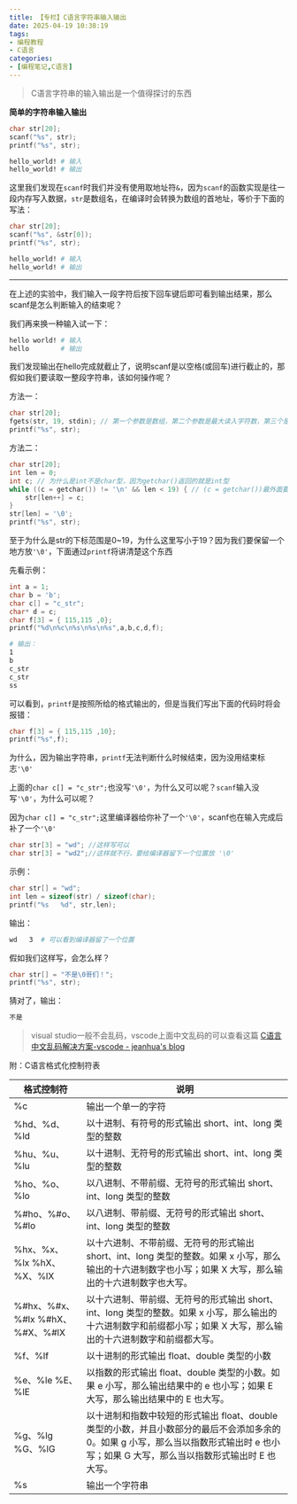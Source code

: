 ```yaml
---
title: 【专栏】C语言字符串输入输出
date: 2025-04-19 10:38:19
tags:
- 编程教程
- C语言
categories:
- [编程笔记,C语言]
---
```


> C语言字符串的输入输出是一个值得探讨的东西

**简单的字符串输入输出**

```c
char str[20];
scanf("%s", str);
printf("%s", str);
```

```bash
hello_world! # 输入
hello_world! # 输出
```

这里我们发现在`scanf`时我们并没有使用取地址符`&`，因为`scanf`的函数实现是往一段内存写入数据，`str`是数组名，在编译时会转换为数组的首地址，等价于下面的写法：

```c
char str[20];
scanf("%s", &str[0]);
printf("%s", str);
```

```bash
hello_world! # 输入
hello_world! # 输出
```

---

在上述的实验中，我们输入一段字符后按下回车键后即可看到输出结果，那么scanf是怎么判断输入的结束呢？

我们再来换一种输入试一下：

```bash
hello world! # 输入
hello        # 输出
```

我们发现输出在hello完成就截止了，说明scanf是以空格(或回车)进行截止的，那假如我们要读取一整段字符串，该如何操作呢？

方法一：

```c
char str[20];
fgets(str, 19, stdin); // 第一个参数是数组，第二个参数是最大读入字符数，第三个是输入的流
printf("%s", str);
```

方法二：

```c
char str[20];
int len = 0;
int c; // 为什么是int不是char型，因为getchar()返回的就是int型
while ((c = getchar()) != '\n' && len < 19) { // (c = getchar())最外面要有括号，否则按照优先级，判断优先，则变成c = (getchar() != '\n')，最终的结果就是c一直是1(true)，或者0(false)
	str[len++] = c;
}
str[len] = '\0';
printf("%s", str);
```

至于为什么是str的下标范围是0~19，为什么这里写小于19？因为我们要保留一个地方放`'\0'`，下面通过`printf`将讲清楚这个东西

先看示例：

```c
int a = 1;
char b = 'b';
char c[] = "c_str";
char* d = c;
char f[3] = { 115,115 ,0};
printf("%d\n%c\n%s\n%s\n%s",a,b,c,d,f);
```

```bash
# 输出：
1
b
c_str
c_str
ss
```

可以看到，`printf`是按照所给的格式输出的，但是当我们写出下面的代码时将会报错：

```c
char f[3] = { 115,115 ,10};
printf("%s",f);
```

为什么，因为输出字符串，`printf`无法判断什么时候结束，因为没用结束标志`'\0'`

上面的`char c[] = "c_str";`也没写`'\0'`，为什么又可以呢？`scanf`输入没写`'\0'`，为什么可以呢？

因为`char c[] = "c_str";`这里编译器给你补了一个`'\0'`，scanf也在输入完成后补了一个`'\0'`

```c
char str[3] = "wd"; //这样写可以
char str[3] = "wd2";//这样就不行，要给编译器留下一个位置放 '\0'
```

示例：

```c
char str[] = "wd";
int len = sizeof(str) / sizeof(char);
printf("%s   %d", str,len);
```

输出：

```bash
wd   3  # 可以看到编译器留了一个位置
```

假如我们这样写，会怎么样？

```c
char str[] = "不是\0哥们！";
printf("%s", str);
```

猜对了，输出：

```bash
不是
```

> visual studio一般不会乱码，vscode上面中文乱码的可以查看这篇 [C语言中文乱码解决方案-vscode - jeanhua's blog](https://www.blog.jeanhua.cn/2024/12/09/d0787b82528e/)

附：C语言格式化控制符表

| 格式控制符                      | 说明                                                         |
| ------------------------------- | ------------------------------------------------------------ |
| %c                              | 输出一个单一的字符                                           |
| %hd、%d、%ld                    | 以十进制、有符号的形式输出 short、int、long 类型的整数       |
| %hu、%u、%lu                    | 以十进制、无符号的形式输出 short、int、long 类型的整数       |
| %ho、%o、%lo                    | 以八进制、不带前缀、无符号的形式输出 short、int、long 类型的整数 |
| %#ho、%#o、%#lo                 | 以八进制、带前缀、无符号的形式输出 short、int、long 类型的整数 |
| %hx、%x、%lx %hX、%X、%lX       | 以十六进制、不带前缀、无符号的形式输出 short、int、long 类型的整数。如果 x 小写，那么输出的十六进制数字也小写；如果 X 大写，那么输出的十六进制数字也大写。 |
| %#hx、%#x、%#lx %#hX、%#X、%#lX | 以十六进制、带前缀、无符号的形式输出 short、int、long 类型的整数。如果 x 小写，那么输出的十六进制数字和前缀都小写；如果 X 大写，那么输出的十六进制数字和前缀都大写。 |
| %f、%lf                         | 以十进制的形式输出 float、double 类型的小数                  |
| %e、%le %E、%lE                 | 以指数的形式输出 float、double 类型的小数。如果 e 小写，那么输出结果中的 e 也小写；如果 E 大写，那么输出结果中的 E 也大写。 |
| %g、%lg %G、%lG                 | 以十进制和指数中较短的形式输出 float、double 类型的小数，并且小数部分的最后不会添加多余的 0。如果 g 小写，那么当以指数形式输出时 e 也小写；如果 G 大写，那么当以指数形式输出时 E 也大写。 |
| %s                              | 输出一个字符串                                               |
